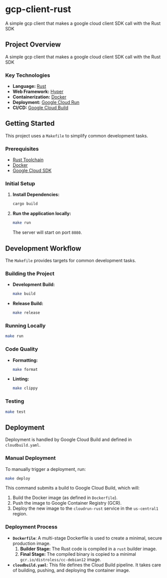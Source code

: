 # gcp-client-rust

A simple gcp client that makes a google cloud client SDK call with the Rust SDK

## Project Overview

A simple gcp client that makes a google cloud client SDK call with the Rust SDK

### Key Technologies

*   **Language:** [Rust](https://www.rust-lang.org/)
*   **Web Framework:** [Hyper](https://hyper.rs/)
*   **Containerization:** [Docker](https://www.docker.com/)
*   **Deployment:** [Google Cloud Run](https://cloud.google.com/run)
*   **CI/CD:** [Google Cloud Build](https://cloud.google.com/build)

## Getting Started

This project uses a `Makefile` to simplify common development tasks.

### Prerequisites

*   [Rust Toolchain](https://www.rust-lang.org/tools/install)
*   [Docker](https://docs.docker.com/get-docker/)
*   [Google Cloud SDK](https://cloud.google.com/sdk/docs/install)

### Initial Setup

1.  **Install Dependencies:**
    ```bash
    cargo build
    ```

2.  **Run the application locally:**
    ```bash
    make run
    ```
    The server will start on port `8080`.

## Development Workflow

The `Makefile` provides targets for common development tasks.

### Building the Project

*   **Development Build:**
    ```bash
    make build
    ```
*   **Release Build:**
    ```bash
    make release
    ```

### Running Locally

```bash
make run
```

### Code Quality

*   **Formatting:**
    ```bash
    make format
    ```
*   **Linting:**
    ```bash
    make clippy
    ```

### Testing

```bash
make test
```

## Deployment

Deployment is handled by Google Cloud Build and defined in `cloudbuild.yaml`.

### Manual Deployment

To manually trigger a deployment, run:

```bash
make deploy
```

This command submits a build to Google Cloud Build, which will:

1.  Build the Docker image (as defined in `Dockerfile`).
2.  Push the image to Google Container Registry (GCR).
3.  Deploy the new image to the `cloudrun-rust` service in the `us-central1` region.

### Deployment Process

*   **`Dockerfile`**: A multi-stage Dockerfile is used to create a minimal, secure production image.
    1.  **Builder Stage:** The Rust code is compiled in a `rust` builder image.
    2.  **Final Stage:** The compiled binary is copied to a minimal `gcr.io/distroless/cc-debian12` image.
*   **`cloudbuild.yaml`**: This file defines the Cloud Build pipeline. It takes care of building, pushing, and deploying the container image.
